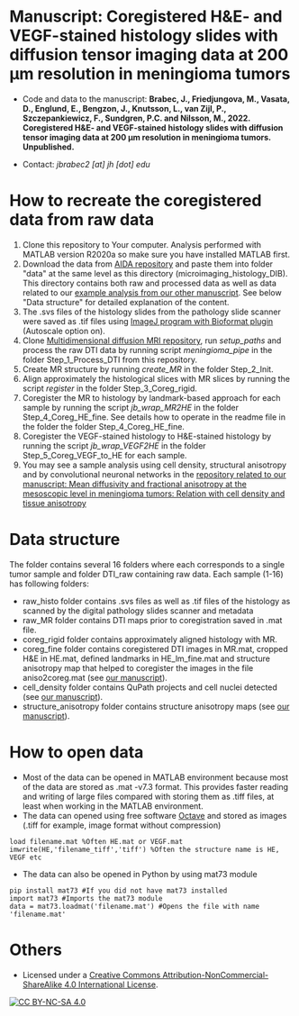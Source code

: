 # Manuscript: Coregistered H&E- and VEGF-stained histology slides with diffusion tensor imaging data at 200 μm resolution in meningioma tumors
* Code and data to the manuscript: **Brabec, J., Friedjungova, M., Vasata, D., Englund, E., Bengzon, J., Knutsson, L., van Zijl, P., Szczepankiewicz, F., Sundgren, P.C. and Nilsson, M., 2022. Coregistered H&E- and VEGF-stained histology slides with diffusion tensor imaging data at 200 μm resolution in meningioma tumors. Unpublished.**

* Contact: *jbrabec2 [at] jh [dot] edu*


# How to recreate the coregistered data from raw data
1. Clone this repository to Your computer. Analysis performed with MATLAB version R2020a so make sure you have installed MATLAB first.
2. Download the data from [AIDA repository](https://aida-doi-repository.github.io) and paste them into folder "data" at the same level as this directory (microimaging_histology_DIB). This directory contains both raw and processed data as well as data related to our [example analysis from our other manuscript](https://github.com/jan-brabec/microimaging_vs_histology_in_meningeomas_test). See below "Data structure" for detailed explanation of the content.
3. The .svs files of the histology slides from the pathology slide scanner were saved as .tif files using [ImageJ program with Bioformat plugin](https://imagej.nih.gov/ij/index.html) (Autoscale option on).
4. Clone [Multidimensional diffusion MRI repository](https://github.com/markus-nilsson/md-dmri), run *setup_paths* and process the raw DTI data by running script *meningioma_pipe* in the folder Step_1_Process_DTI from this repository.
5. Create MR structure by running *create_MR* in the folder Step_2_Init.
6. Align approximately the histological slices with MR slices by running the script *register* in the folder Step_3_Coreg_rigid.
7. Coregister the MR to histology by landmark-based approach for each sample by running the script *jb_wrap_MR2HE* in the folder Step_4_Coreg_HE_fine. See details how to operate in the readme file in the folder the folder Step_4_Coreg_HE_fine.
8. Coregister the VEGF-stained histology to H&E-stained histology by running the script *jb_wrap_VEGF2HE* in the folder Step_5_Coreg_VEGF_to_HE for each sample.
9. You may see a sample analysis using cell density, structural anisotropy and by convolutional neuronal networks in the [repository related to our manuscript: Mean diffusivity and fractional anisotropy at the mesoscopic level in meningioma tumors: Relation with cell density and tissue anisotropy](https://github.com/jan-brabec/microimaging_vs_histology_in_meningeomas_test)


# Data structure
The folder contains several 16 folders where each corresponds to a single tumor sample and folder DTI_raw containing raw data.
Each sample (1-16) has following folders:
* raw_histo folder contains .svs files as well as .tif files of the histology as scanned by the digital pathology slides scanner and metadata
* raw_MR folder contains DTI maps prior to coregistration saved in .mat file.
* coreg_rigid folder contains approximately aligned histology with MR.
* coreg_fine folder contains coregistered DTI images in MR.mat, cropped H&E in HE.mat, defined landmarks in HE_lm_fine.mat and structure anisotropy map that helped to coregister the images in the file aniso2coreg.mat (see [our manuscript](https://github.com/jan-brabec/microimaging_vs_histology_in_meningeomas_test)).
* cell_density folder contains QuPath projects and cell nuclei detected (see [our manuscript](https://github.com/jan-brabec/microimaging_vs_histology_in_meningeomas_test)).
* structure_anisotropy folder contains structure anisotropy maps (see [our manuscript](https://github.com/jan-brabec/microimaging_vs_histology_in_meningeomas_test)).

# How to open data
* Most of the data can be opened in MATLAB environment because most of the data are stored as .mat -v7.3 format. This provides faster reading and writing of large files compared with storing them as .tiff files, at least when working in the MATLAB environment.
* The data can opened using free software [Octave](https://octave.org) and stored as images (.tiff for example, image format without compression)

```
load filename.mat %Often HE.mat or VEGF.mat
imwrite(HE,'filename_tiff','tiff') %Often the structure name is HE, VEGF etc
```

* The data can also be opened in Python by using mat73 module

```
pip install mat73 #If you did not have mat73 installed
import mat73 #Imports the mat73 module
data = mat73.loadmat('filename.mat') #Opens the file with name 'filename.mat'
```




# Others
* Licensed under a [Creative Commons Attribution-NonCommercial-ShareAlike 4.0 International License][cc-by-nc-sa].

[![CC BY-NC-SA 4.0][cc-by-nc-sa-image]][cc-by-nc-sa]

[cc-by-nc-sa]: http://creativecommons.org/licenses/by-nc-sa/4.0/
[cc-by-nc-sa-image]: https://licensebuttons.net/l/by-nc-sa/4.0/88x31.png
